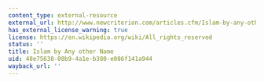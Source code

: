 ```yaml
---
content_type: external-resource
external_url: http://www.newcriterion.com/articles.cfm/Islam-by-any-other-name-7225
has_external_license_warning: true
license: https://en.wikipedia.org/wiki/All_rights_reserved
status: ''
title: Islam by Any other Name
uid: 48e75638-08b9-4a1e-b380-e086f141a944
wayback_url: ''
---
```


